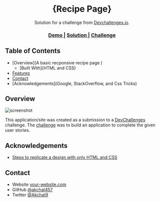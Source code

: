 <!-- Please update value in the {}  -->

<h1 align="center">{Recipe Page}</h1>

<div align="center">
   Solution for a challenge from  <a href="http://devchallenges.io" target="_blank">Devchallenges.io</a>.
</div>

<div align="center">
  <h3>
    <a href="https://recipe-page-14593.web.app/">
      Demo
    </a>
    <span> | </span>
    <a href="https://github.com/akchat457/Recipe-Page">
      Solution
    </a>
    <span> | </span>
    <a href="https://devchallenges.io/challenges/hhmesazsqgKXrTkYkt0U">
      Challenge
    </a>
  </h3>
</div>

<!-- TABLE OF CONTENTS -->

## Table of Contents

- [Overview](A basic recponsive recipe page )
  - [Built With](HTML and CSS)
- [Features](Responsive)
- [Contact](https://twitter.com/Akchat9)
- [Acknowledgements](Google, StackOverflow, and Css Tricks)

<!-- OVERVIEW -->

## Overview

![screenshot](https://github.com/akchat457/Recipe-Page/blob/main/Screenshot%20(80).png)

<!-- List the features of your application or follow the template. Don't share the figma file here :) -->

This application/site was created as a submission to a [DevChallenges](https://devchallenges.io/challenges) challenge. The [challenge](https://devchallenges.io/challenges/hhmesazsqgKXrTkYkt0U) was to build an application to complete the given user stories.


## Acknowledgements

<!-- This section should list any articles or add-ons/plugins that helps you to complete the project. This is optional but it will help you in the future. For exmpale -->

- [Steps to replicate a design with only HTML and CSS](https://devchallenges-blogs.web.app/how-to-replicate-design/)


## Contact

- Website [your-website.com](https://{your-web-site-link})
- GitHub [@akchat457](https://github.com/akchat457})
- Twitter [@Akchat9](https://twitter.com/Akchat9})
